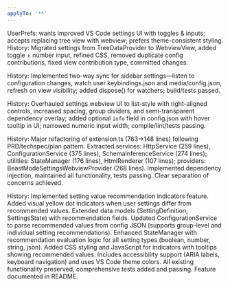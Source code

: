 ```yaml
---
applyTo: '**'
---
```

UserPrefs: wants improved VS Code settings UI with toggles & inputs; accepts replacing tree view with webview; prefers theme-consistent styling.
History: Migrated settings from TreeDataProvider to WebviewView, added toggle + number input, refined CSS, removed duplicate config contributions, fixed view contribution type, committed changes.

History: Implemented two-way sync for sidebar settings—listen to configuration changes, watch user keybindings.json and media/config.json, refresh on view visibility; added dispose() for watchers; build/tests passed.

History: Overhauled settings webview UI to list-style with right-aligned controls, increased spacing, group dividers, and semi-transparent dependency overlay; added optional `info` field in config.json with hover tooltip in UI; narrowed numeric input width; compile/lint/tests passing.

History: Major refactoring of extension.ts (763→148 lines) following PRD/techspec/plan pattern. Extracted services: HttpService (259 lines), ConfigurationService (375 lines), SchemaInferenceService (274 lines); utilities: StateManager (176 lines), HtmlRenderer (107 lines); providers: BeastModeSettingsWebviewProvider (268 lines). Implemented dependency injection, maintained all functionality, tests passing. Clear separation of concerns achieved.

History: Implemented setting value recommendation indicators feature. Added visual yellow dot indicators when user settings differ from recommended values. Extended data models (SettingDefinition, SettingsState) with recommendation fields. Updated ConfigurationService to parse recommended values from config JSON (supports group-level and individual setting recommendations). Enhanced StateManager with recommendation evaluation logic for all setting types (boolean, number, string, json). Added CSS styling and JavaScript for indicators with tooltips showing recommended values. Includes accessibility support (ARIA labels, keyboard navigation) and uses VS Code theme colors. All existing functionality preserved, comprehensive tests added and passing. Feature documented in README.
